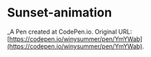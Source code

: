 # Sunset-animation
 _A Pen created at CodePen.io. Original URL: [https://codepen.io/winysummer/pen/YmYWab](https://codepen.io/winysummer/pen/YmYWab).

 